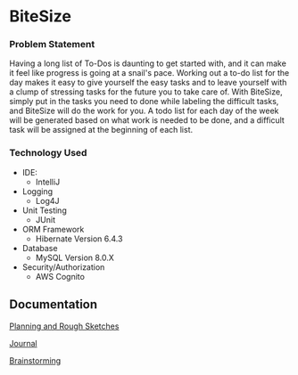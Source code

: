 # BiteSize

### Problem Statement
Having a long list of To-Dos is daunting to get started with, and it can make it feel like progress is going at a snail's pace. Working out a to-do list for the day makes it easy to give yourself the easy tasks and to leave yourself with a clump of stressing tasks for the future you to take care of. With BiteSize, simply put in the tasks you need to done while labeling the difficult tasks, and BiteSize will do the work for you. A todo list for each day of the week will be generated based on what work is needed to be done, and a difficult task will be assigned at the beginning of each list.

### Technology Used

* IDE:
  * IntelliJ
* Logging
  * Log4J
* Unit Testing
  * JUnit
* ORM Framework
  * Hibernate Version 6.4.3
* Database
  * MySQL Version 8.0.X
* Security/Authorization
  * AWS Cognito


## Documentation
[Planning and Rough Sketches](designDocuments)

[Journal](journal.md)

[Brainstorming](brainstorm.md)